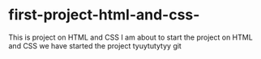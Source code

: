 # first-project-html-and-css-

This is project on HTML and CSS
I am about to start the project on HTML and CSS
we have started the project
tyuytutytyy
git 